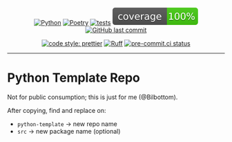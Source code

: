 <div align="center">

[![Python](https://img.shields.io/badge/Python-3.11+-blue.svg)](https://www.python.org/downloads/release/python-3110/)
[![Poetry](https://img.shields.io/endpoint?url=https://python-poetry.org/badge/v0.json)](https://python-poetry.org/)
[![tests](https://github.com/Bilbottom/python-template/actions/workflows/tests.yaml/badge.svg)](https://github.com/Bilbottom/python-template/actions/workflows/tests.yaml)
[![coverage](coverage.svg)](https://github.com/dbrgn/coverage-badge)
[![GitHub last commit](https://img.shields.io/github/last-commit/Bilbottom/python-template)](https://shields.io/badges/git-hub-last-commit)

[![code style: prettier](https://img.shields.io/badge/code_style-prettier-ff69b4.svg?style=flat-square)](https://github.com/prettier/prettier)
[![Ruff](https://img.shields.io/endpoint?url=https://raw.githubusercontent.com/astral-sh/ruff/main/assets/badge/v2.json)](https://github.com/astral-sh/ruff)
[![pre-commit.ci status](https://results.pre-commit.ci/badge/github/Bilbottom/python-template/main.svg)](https://results.pre-commit.ci/latest/github/Bilbottom/python-template/main)

</div>

---

# Python Template Repo

Not for public consumption; this is just for me (@Bilbottom).

After copying, find and replace on:

- `python-template` -> new repo name
- `src` -> new package name (optional)
